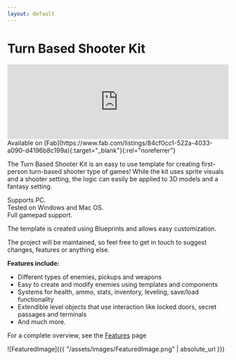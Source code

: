 ```yaml
---
layout: default
---
```


# Turn Based Shooter Kit

<iframe src="https://widgets.gamejolt.com/package/v1?key=A4xbUmY9&theme=light" frameborder="0" width="100%" height="170"></iframe>  
<br/>
Available on [Fab](https://www.fab.com/listings/84cf0cc1-522a-4033-a090-d4196b8c199a){:target="_blank"}{:rel="noreferrer"}

The Turn Based Shooter Kit is an easy to use template for creating first-person turn-based shooter type of games!
While the kit uses sprite visuals and a shooter setting, the logic can easily be applied to 3D models and a fantasy setting.

Supports PC.  
Tested on Windows and Mac OS.  
Full gamepad support.

The template is created using Blueprints and allows easy customization.
 
The project will be maintained, so feel free to get in touch to suggest changes, features or anything else.

__Features include:__ 

- Different types of enemies, pickups and weapons
- Easy to create and modify enemies using templates and components
- Systems for health, ammo, stats, inventory, leveling, save/load functionality
- Extendible level objects that use interaction like locked doors, secret passages and terminals
- And much more.

For a complete overview, see the [Features](https://gracesgames.com/TurnBasedShooterKit/features/) page

![FeaturedImage]({{ "/assets/images/FeaturedImage.png" | absolute_url }})